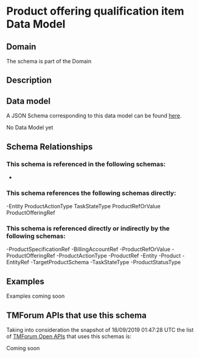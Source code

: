 # Product offering qualification item Data Model

## Domain

The  schema is part of the  Domain

## Description



## Data model

A JSON Schema corresponding to this data model can be found
[here](https://github.com/tmforum-rand/schemas/blob/master/Product/ProductOfferingQualificationItem.schema.json).

No Data Model yet

## Schema Relationships

### This schema is referenced in the following schemas:

-

### This schema references the following schemas directly:

-Entity
ProductActionType
TaskStateType
ProductRefOrValue
ProductOfferingRef

### This schema is referenced directly or indirectly by the following schemas:

-ProductSpecificationRef
-BillingAccountRef
-ProductRefOrValue
-ProductOfferingRef
-ProductActionType
-ProductRef
-Entity
-Product
-EntityRef
-TargetProductSchema
-TaskStateType
-ProductStatusType



## Examples

Examples coming soon

## TMForum APIs that use this schema

Taking into consideration the snapshot of 18/09/2019 01:47:28 UTC the list of [TMForum Open APIs](https://www.tmforum.org/open-apis/) that uses this schemas is:

Coming soon